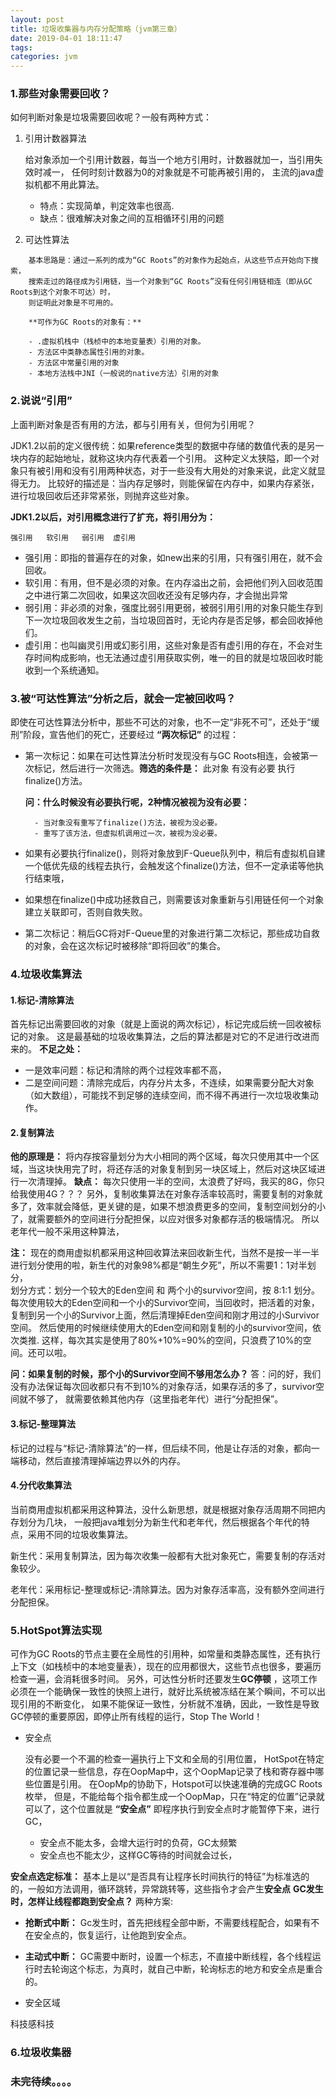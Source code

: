 ```yaml
---
layout: post
title: 垃圾收集器与内存分配策略（jvm第三章）
date: 2019-04-01 18:11:47
tags:
categories: jvm
---
```


### 1.那些对象需要回收？
如何判断对象是垃圾需要回收呢？一般有两种方式：
   1. 引用计数器算法
   
        给对象添加一个引用计数器，每当一个地方引用时，计数器就加一，当引用失效时减一，
        任何时刻计数器为0的对象就是不可能再被引用的，
        主流的java虚拟机都不用此算法。
         - 特点：实现简单，判定效率也很高.
         - 缺点：很难解决对象之间的互相循环引用的问题
          
   2. 可达性算法
<!--more-->
        基本思路是：通过一系列的成为“GC Roots”的对象作为起始点，从这些节点开始向下搜索，
        搜索走过的路径成为引用链，当一个对象到“GC Roots”没有任何引用链相连（即从GC Roots到这个对象不可达）时，
        则证明此对象是不可用的。
        
        **可作为GC Roots的对象有：**
             
        - .虚拟机栈中（栈桢中的本地变量表）引用的对象。
        - 方法区中类静态属性引用的对象。
        - 方法区中常量引用的对象
        - 本地方法栈中JNI（一般说的native方法）引用的对象
        
### 2.说说“引用”
  上面判断对象是否有用的方法，都与引用有关，但何为引用呢？
  
  JDK1.2以前的定义很传统：如果reference类型的数据中存储的数值代表的是另一块内存的起始地址，就称这块内存代表着一个引用。
  这种定义太狭隘，即一个对象只有被引用和没有引用两种状态，对于一些没有大用处的对象来说，此定义就显得无力。
  比较好的描述是：当内存足够时，则能保留在内存中，如果内存紧张，进行垃圾回收后还非常紧张，则抛弃这些对象。
  
  **JDK1.2以后，对引用概念进行了扩充，将引用分为：**
  
    强引用   软引用   弱引用  虚引用
    
   - 强引用：即指的普遍存在的对象，如new出来的引用，只有强引用在，就不会回收。
   - 软引用：有用，但不是必须的对象。在内存溢出之前，会把他们列入回收范围之中进行第二次回收，如果这次回收还没有足够内存，才会抛出异常
   - 弱引用：非必须的对象，强度比弱引用更弱，被弱引用引用的对象只能生存到下一次垃圾回收发生之前，当垃圾回首时，无论内存是否足够，都会回收掉他们。
   - 虚引用：也叫幽灵引用或幻影引用，这些对象是否有虚引用的存在，不会对生存时间构成影响，也无法通过虚引用获取实例，唯一的目的就是垃圾回收时能收到一个系统通知。
   
   
### 3.被“可达性算法”分析之后，就会一定被回收吗？
  即使在可达性算法分析中，那些不可达的对象，也不一定“非死不可”，还处于“缓刑”阶段，宣告他们的死亡，还要经过 **“两次标记”** 的过程：
   - 第一次标记：如果在可达性算法分析时发现没有与GC Roots相连，会被第一次标记，然后进行一次筛选。**筛选的条件是：** 此对象 有没有必要 执行finalize()方法。
        
        **问：什么时候没有必要执行呢，2种情况被视为没有必要：**
        
           - 当对象没有重写了finalize()方法，被视为没必要。
           - 重写了该方法，但虚拟机调用过一次，被视为没必要。
   - 如果有必要执行finalize()，则将对象放到F-Queue队列中，稍后有虚拟机自建一个低优先级的线程去执行，会触发这个finalize()方法，但不一定承诺等他执行结束哦，
   - 如果想在finalize()中成功拯救自己，则需要该对象重新与引用链任何一个对象建立关联即可，否则自救失败。
   - 第二次标记：稍后GC将对F-Queue里的对象进行第二次标记，那些成功自救的对象，会在这次标记时被移除“即将回收”的集合。
   
### 4.垃圾收集算法
  
####  1.标记-清除算法
     
   首先标记出需要回收的对象（就是上面说的两次标记），标记完成后统一回收被标记的对象。
   这是最基础的垃圾收集算法，之后的算法都是对它的不足进行改进而来的。
   **不足之处：** 
   - 一是效率问题：标记和清除的两个过程效率都不高，
   - 二是空间问题：清除完成后，内存分片太多，不连续，如果需要分配大对象（如大数组），可能找不到足够的连续空间，而不得不再进行一次垃圾收集动作。
     
####  2.复制算法
  
   **他的原理是：**
        将内存按容量划分为大小相同的两个区域，每次只使用其中一个区域，当这块快用完了时，将还存活的对象复制到另一块区域上，然后对这块区域进行一次清理掉。
   **缺点：** 
      每次只使用一半的空间，太浪费了好吗，我买的8G，你只给我使用4G？？？
      另外，复制收集算法在对象存活率较高时，需要复制的对象就多了，效率就会降低，更关键的是，如果不想浪费更多的空间，复制空间划分的小了，就需要额外的空间进行分配担保，以应对很多对象都存活的极端情况。
      所以老年代一般不采用这种算法，
    
   **注：** 
   现在的商用虚拟机都采用这种回收算法来回收新生代，当然不是按一半一半进行划分使用的啦，新生代的对象98%都是“朝生夕死”，所以不需要1：1对半划分，    
   划分方式：划分一个较大的Eden空间 和 两个小的survivor空间，按 8:1:1 划分。
   每次使用较大的Eden空间和一个小的Survivor空间，当回收时，把活着的对象，复制到另一个小的Survivor上面，然后清理掉Eden空间和刚才用过的小Survivor空间。
   然后使用的时候继续使用大的Eden空间和刚复制的小的survivor空间，依次类推.
   这样，每次其实是使用了80%+10%=90%的空间，只浪费了10%的空间。还可以啦。
   
   **问：如果复制的时候，那个小的Survivor空间不够用怎么办？**
        答：问的好，我们没有办法保证每次回收都只有不到10%的对象存活，如果存活的多了，survivor空间就不够了，
    就需要依赖其他内存（这里指老年代）进行“分配担保”。
   
####  3.标记-整理算法
   
   标记的过程与“标记-清除算法”的一样，但后续不同，他是让存活的对象，都向一端移动，然后直接清理掉端边界以外的内存。
   
####  4.分代收集算法 

   当前商用虚拟机都采用这种算法，没什么新思想，就是根据对象存活周期不同把内存划分为几块，
   一般把java堆划分为新生代和老年代，然后根据各个年代的特点，采用不同的垃圾收集算法。
   
   新生代：采用复制算法，因为每次收集一般都有大批对象死亡，需要复制的存活对象较少。
   
   老年代：采用标记-整理或标记-清除算法。因为对象存活率高，没有额外空间进行分配担保。
   
   
### 5.HotSpot算法实现
    
   可作为GC Roots的节点主要在全局性的引用种，如常量和类静态属性，还有执行上下文（如栈桢中的本地变量表），现在的应用都很大，这些节点也很多，要遍历检查一遍，会消耗很多时间。
   另外，可达性分析时还要发生**GC停顿** ，这项工作必须在一个能确保一致性的快照上进行，就好比系统被冻结在某个瞬间，不可以出现引用的不断变化，
   如果不能保证一致性，分析就不准确，因此，一致性是导致GC停顿的重要原因，即停止所有线程的运行，Stop The World！
   
- 安全点
        
   没有必要一个不漏的检查一遍执行上下文和全局的引用位置，
   HotSpot在特定的位置记录一些信息，存在OopMap中，这个OopMap记录了栈和寄存器中哪些位置是引用。
   在OopMp的协助下，Hotspot可以快速准确的完成GC Roots枚举，
   但是，不能给每个指令都生成一个OopMap，只在“特定的位置”记录就可以了，这个位置就是 **“安全点”**
   即程序执行到安全点时才能暂停下来，进行GC，
   - 安全点不能太多，会增大运行时的负荷，GC太频繁
   - 安全点也不能太少，这样GC等待的时间就会过长，
   
 **安全点选定标准：**
 基本上是以“是否具有让程序长时间执行的特征”为标准选的的，一般如方法调用，循环跳转，异常跳转等，这些指令才会产生**安全点**
 **GC发生时，怎样让线程都跑到安全点？**
 两种方案:
   
   - **抢断式中断：** Gc发生时，首先把线程全部中断，不需要线程配合，如果有不在安全点的，恢复运行，让他跑到安全点。
   - **主动式中断：** GC需要中断时，设置一个标志，不直接中断线程，各个线程运行时去轮询这个标志，为真时，就自己中断，轮询标志的地方和安全点是重合的。
   
- 安全区域

科技感科技
 
   
   
   
   
   
### 6.垃圾收集器



   
### 未完待续。。。。